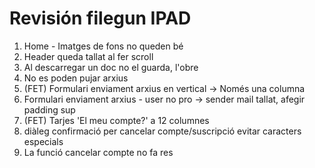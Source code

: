 # Revisión filegun IPAD

1. Home - Imatges de fons no queden bé
2. Header queda tallat al fer scroll
3. Al descarregar un doc no el guarda, l'obre
4. No es poden pujar arxius
5. (FET) Formulari enviament arxius en vertical -> Només una columna 
6. Formulari enviament arxius - user no pro -> sender mail tallat, afegir padding sup
7. (FET) Tarjes 'El meu compte?' a 12 columnes
8. diàleg confirmació per cancelar compte/suscripció evitar caracters especials
9. La funció cancelar compte no fa res